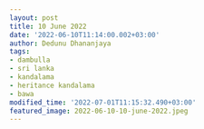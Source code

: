 ```yaml
---
layout: post
title: 10 June 2022
date: '2022-06-10T11:14:00.002+03:00'
author: Dedunu Dhananjaya
tags:
- dambulla
- sri lanka
- kandalama
- heritance kandalama
- bawa
modified_time: '2022-07-01T11:15:32.490+03:00'
featured_image: 2022-06-10-10-june-2022.jpeg
---
```

